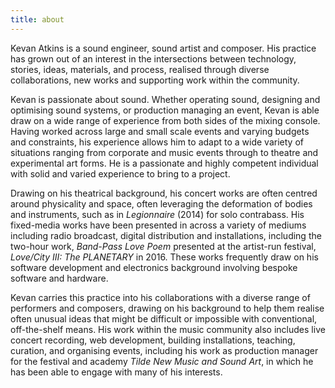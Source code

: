 ```yaml
---
title: about 
---
```


Kevan Atkins is a sound engineer, sound artist and composer. His practice has grown out of an interest in the intersections between technology, stories, ideas, materials, and process, realised through diverse collaborations, new works and supporting work within the community.

Kevan is passionate about sound. Whether operating sound, designing and optimising sound systems, or production managing an event, Kevan is able draw on a wide range of experience from both sides of the mixing console. Having worked across large and small scale events and varying budgets and constraints, his experience allows him to adapt to a wide variety of situations ranging from corporate and music events through to theatre and experimental art forms. He is a passionate and highly competent individual with solid and varied experience to bring to a project.

Drawing on his theatrical background, his concert works are often centred around physicality and space, often leveraging the deformation of bodies and instruments, such as in _Legionnaire_ (2014) for solo contrabass. His fixed-media works have been presented in across a variety of mediums including radio broadcast, digital distribution and installations, including the two-hour work, _Band-Pass Love Poem_ presented at the artist-run festival, _Love/City III: The PLANETARY_ in 2016. These works frequently draw on his software development and electronics background involving bespoke software and hardware.

Kevan carries this practice into his collaborations with a diverse range of performers and composers, drawing on his background to help them realise often unusual ideas that might be difficult or impossible with conventional, off-the-shelf means. His work within the music community also includes live concert recording, web development, building installations, teaching, curation, and organising events, including his work as production manager for the festival and academy _Tilde New Music and Sound Art_, in which he has been able to engage with many of his interests.

